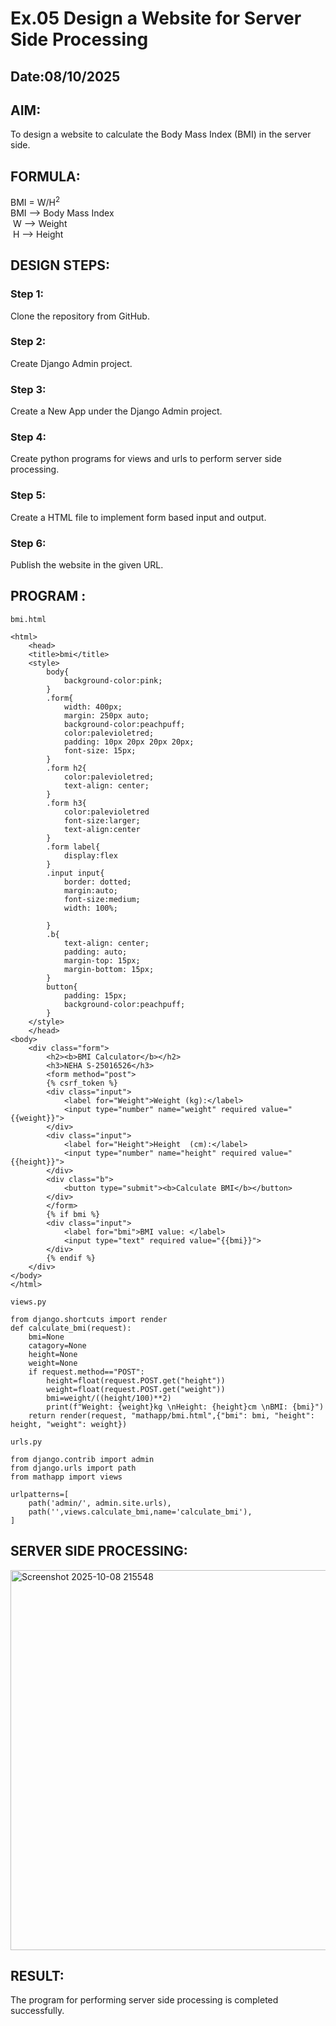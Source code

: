 # Ex.05 Design a Website for Server Side Processing
## Date:08/10/2025

## AIM:
 To design a website to calculate the Body Mass Index (BMI) in the server side.


## FORMULA:
BMI = W/H<sup>2</sup>
<br> BMI --> Body Mass Index
<br> W --> Weight
<br> H --> Height

## DESIGN STEPS:

### Step 1:
Clone the repository from GitHub.

### Step 2:
Create Django Admin project.

### Step 3:
Create a New App under the Django Admin project.

### Step 4:
Create python programs for views and urls to perform server side processing.

### Step 5:
Create a HTML file to implement form based input and output.

### Step 6:
Publish the website in the given URL.

## PROGRAM :
```
bmi.html

<html>
    <head>
    <title>bmi</title>
    <style>
        body{
            background-color:pink;
        }
        .form{
            width: 400px;
            margin: 250px auto;
            background-color:peachpuff;
            color:palevioletred;
            padding: 10px 20px 20px 20px;
            font-size: 15px;
        }
        .form h2{
            color:palevioletred;
            text-align: center;
        }
        .form h3{
            color:palevioletred
            font-size:larger;
            text-align:center
        }
        .form label{
            display:flex
        }
        .input input{
            border: dotted; 
            margin:auto;
            font-size:medium;
            width: 100%;

        }
        .b{
            text-align: center;
            padding: auto;
            margin-top: 15px;
            margin-bottom: 15px;
        }
        button{
            padding: 15px;
            background-color:peachpuff;
        }
    </style>
    </head>
<body>
    <div class="form">
        <h2><b>BMI Calculator</b></h2>
        <h3>NEHA S-25016526</h3>
        <form method="post">
        {% csrf_token %}
        <div class="input">
            <label for="Weight">Weight (kg):</label>
            <input type="number" name="weight" required value="{{weight}}">
        </div>
        <div class="input">
            <label for="Height">Height  (cm):</label>
            <input type="number" name="height" required value="{{height}}">
        </div>
        <div class="b">
            <button type="submit"><b>Calculate BMI</b></button>
        </div>
        </form>
        {% if bmi %}
        <div class="input">
            <label for="bmi">BMI value: </label>
            <input type="text" required value="{{bmi}}">
        </div>
        {% endif %}
    </div>
</body>
</html>

views.py

from django.shortcuts import render
def calculate_bmi(request):
    bmi=None
    catagory=None
    height=None
    weight=None
    if request.method=="POST":
        height=float(request.POST.get("height"))
        weight=float(request.POST.get("weight"))
        bmi=weight/((height/100)**2)
        print(f"Weight: {weight}kg \nHeight: {height}cm \nBMI: {bmi}")
    return render(request, "mathapp/bmi.html",{"bmi": bmi, "height": height, "weight": weight})

urls.py

from django.contrib import admin
from django.urls import path
from mathapp import views

urlpatterns=[
    path('admin/', admin.site.urls),
    path('',views.calculate_bmi,name='calculate_bmi'),
]
```


## SERVER SIDE PROCESSING:
<img width="1251" height="608" alt="Screenshot 2025-10-08 215548" src="https://github.com/user-attachments/assets/e89a61ff-b97f-4868-b2a9-3ae3e7848696" />




## RESULT:
The program for performing server side processing is completed successfully.
